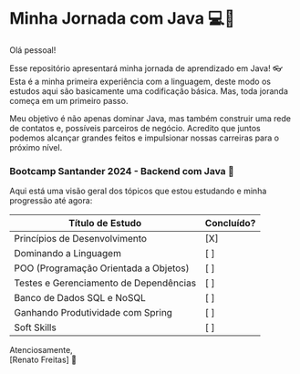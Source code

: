 # Minha Jornada com Java 💻🚀

Olá pessoal!

Esse repositório apresentará minha jornada de aprendizado em Java! 👓
Esta é a minha primeira experiência com a linguagem, deste modo os estudos aqui são basicamente uma codificação básica. Mas, toda joranda começa em um primeiro passo.

Meu objetivo é não apenas dominar Java, mas também construir uma rede de contatos e, possíveis parceiros de negócio. Acredito que juntos podemos alcançar grandes feitos e impulsionar nossas carreiras para o próximo nível.

### Bootcamp Santander 2024 - Backend com Java 🚀

Aqui está uma visão geral dos tópicos que estou estudando e minha progressão até agora:

| Título de Estudo                            | Concluído? |
|--------------------------------------------|------------|
| Princípios de Desenvolvimento              | [X]        |
| Dominando a Linguagem                      | [ ]        |
| POO (Programação Orientada a Objetos)      | [ ]        |
| Testes e Gerenciamento de Dependências     | [ ]        |
| Banco de Dados SQL e NoSQL                 | [ ]        |
| Ganhando Produtividade com Spring          | [ ]        |
| Soft Skills                                | [ ]        |



Atenciosamente,  
[Renato Freitas] 🚀
